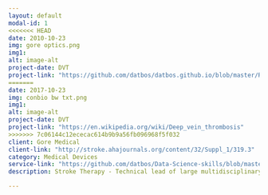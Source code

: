 ```yaml
---
layout: default
modal-id: 1
<<<<<<< HEAD
date: 2010-10-23
img: gore optics.png
img1: 
alt: image-alt
project-date: DVT
project-link: "https://github.com/datbos/datbos.github.io/blob/master/Red%20Laser%20feedback%20blood.pdf"
=======
date: 2017-10-23
img: conbio bw txt.png
img1: 
alt: image-alt
project-date: DVT
project-link: "https://en.wikipedia.org/wiki/Deep_vein_thrombosis"
>>>>>>> 7c06144c12ececac614b9b9a56fb096968f5f032
client: Gore Medical
client-link: "http://stroke.ahajournals.org/content/32/Suppl_1/319.3"
category: Medical Devices
service-link: "https://github.com/datbos/Data-Science-skills/blob/master/Indeed%20data%20science.ipynb"
description: Stroke Therapy - Technical lead of large multidisciplinary teams to develop a diagnostic/therapeutic microfluidic optical based regulatory compliant medical system and associated disposable devices for treating stroke & peripheral thrombosis. Development includes determining product requirements, risk management, feasibility studies, systems development and integration, verification and validation to final product launch. Ensure regulatory compliance (ISO 13485), design control documentation and prototyping and testing.                                                                 High energy fiber optic delivery device coupling.  Development of micro optic subsytem for coupling therapeutic Q-switched laser system with disposble fiberoptic catheter delivery device.

---
```

